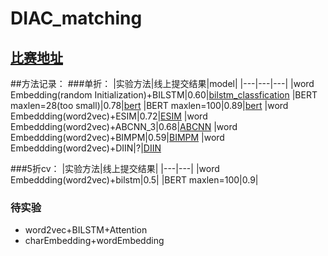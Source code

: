 # DIAC_matching

## [比赛地址](https://biendata.com/competition/2019diac/) 

##方法记录：
###单折： 
|实验方法|线上提交结果|model|
|---|---|---|
|word Embedding(random Initialization)+BILSTM|0.60|[bilstm_classfication](https://github.com/ZHscotty/DIAC_matching/blob/master/code/bilstm_classfication.py)
|BERT maxlen=28(too small)|0.78|[bert](https://github.com/ZHscotty/DIAC_matching/blob/master/code/bert.py)
|BERT maxlen=100|0.89|[bert](https://github.com/ZHscotty/DIAC_matching/blob/master/code/bilstm_classfication.py)
|word Embeddding(word2vec)+ESIM|0.72|[ESIM](https://github.com/ZHscotty/DIAC_matching/blob/master/code/ESIM.py)
|word Embeddding(word2vec)+ABCNN_3|0.68|[ABCNN](https://github.com/ZHscotty/DIAC_matching/blob/master/code/ABCNN.py)
|word Embeddding(word2vec)+BIMPM|0.59|[BIMPM](https://github.com/ZHscotty/DIAC_matching/blob/master/code/BIMPM.py)
|word Embeddding(word2vec)+DIIN|?|[DIIN](https://github.com/ZHscotty/DIAC_matching/blob/master/code/DIIN.py)


###5折cv：
|实验方法|线上提交结果|
|---|---|
|word Embeddding(word2vec)+bilstm|0.5|
|BERT maxlen=100|0.9|


### 待实验
* word2vec+BILSTM+Attention
* charEmbedding+wordEmbedding

